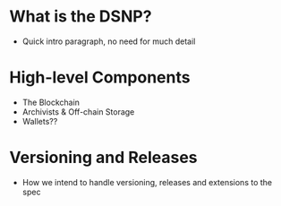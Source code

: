 # What is the DSNP?

* Quick intro paragraph, no need for much detail

# High-level Components

* The Blockchain
* Archivists & Off-chain Storage
* Wallets??

# Versioning and Releases

* How we intend to handle versioning, releases and extensions to the spec
